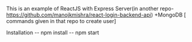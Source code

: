 This is an example of ReactJS with 
Express Server(in another repo- https://github.com/manojkmishra/react-login-backend-api)
+MongoDB [ commands given in that repo to create user]

Installation
-- npm install
-- npm start
